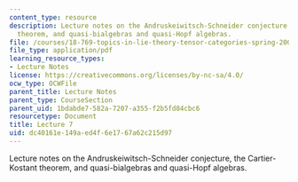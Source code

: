 ```yaml
---
content_type: resource
description: Lecture notes on the Andruskeiwitsch-Schneider conjecture, the Cartier-Kostant
  theorem, and quasi-bialgebras and quasi-Hopf algebras.
file: /courses/18-769-topics-in-lie-theory-tensor-categories-spring-2009/dc40161e149aed4f6e1767a62c215d97_MIT18_769S09_lec07.pdf
file_type: application/pdf
learning_resource_types:
- Lecture Notes
license: https://creativecommons.org/licenses/by-nc-sa/4.0/
ocw_type: OCWFile
parent_title: Lecture Notes
parent_type: CourseSection
parent_uid: 1bdabde7-582a-7207-a355-f2b5fd84cbc6
resourcetype: Document
title: Lecture 7
uid: dc40161e-149a-ed4f-6e17-67a62c215d97
---
```

Lecture notes on the Andruskeiwitsch-Schneider conjecture, the Cartier-Kostant theorem, and quasi-bialgebras and quasi-Hopf algebras.